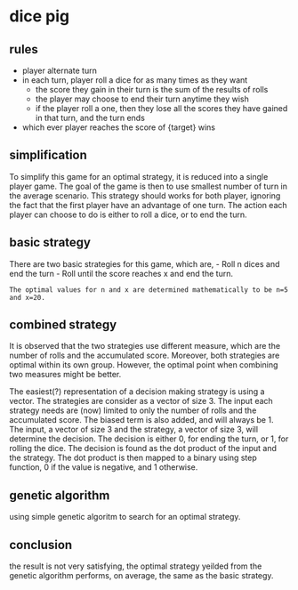 # dice pig

## rules
  - player alternate turn
  - in each turn, player roll a dice for as many times as they want
    - the score they gain in their turn is the sum of the results of rolls
    - the player may choose to end their turn anytime they wish
    - if the player roll a one, then they lose all the scores they have gained in that turn, and the turn ends
  - which ever player reaches the score of {target} wins
  
## simplification 
  To simplify this game for an optimal strategy, it is reduced into a single player game. 
  The goal of the game is then to use smallest number of turn in the average scenario. 
  This strategy should works for both player, ignoring the fact that the first player have an advantage of one turn. 
  The action each player can choose to do is either to roll a dice, or to end the turn. 
  
## basic strategy
  There are two basic strategies for this game, which are, 
    - Roll n dices and end the turn
    - Roll until the score reaches x and end the turn. 
    
    The optimal values for n and x are determined mathematically to be n=5 and x=20. 
    
## combined strategy 
  It is observed that the two strategies use different measure, which are the number of rolls and the accumulated score. Moreover, both strategies are optimal within its own group. 
  However, the optimal point when combining two measures might be better. 
  
  The easiest(?) representation of a decision making strategy is using a vector. The strategies are consider as a vector of size 3. 
  The input each strategy needs are (now) limited to only the number of rolls and the accumulated score. The biased term is also added, and will always be 1. 
  The input, a vector of size 3 and the strategy, a vector of size 3, will determine the decision. The decision is either 0, for ending the turn, or 1, for rolling the dice. 
  The decision is found as the dot product of the input and the strategy. The dot product is then mapped to a binary using step function, 0 if the value is negative, and 1 otherwise.
  
## genetic algorithm
  using simple genetic algoritm to search for an optimal strategy.

## conclusion
  the result is not very satisfying, the optimal strategy yeilded from the genetic algorithm performs, on average, the same as the basic strategy.
